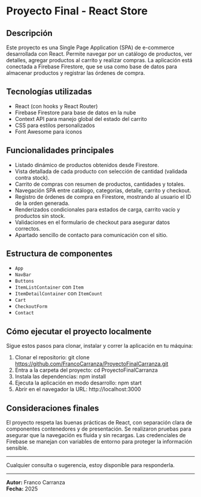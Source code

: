 # Proyecto Final - React Store

## Descripción

Este proyecto es una Single Page Application (SPA) de e-commerce desarrollada con React. Permite navegar por un catálogo de productos, ver detalles, agregar productos al carrito y realizar compras. La aplicación está conectada a Firebase Firestore, que se usa como base de datos para almacenar productos y registrar las órdenes de compra.

## Tecnologías utilizadas

- React (con hooks y React Router)  
- Firebase Firestore para base de datos en la nube  
- Context API para manejo global del estado del carrito  
- CSS para estilos personalizados  
- Font Awesome para íconos  

## Funcionalidades principales

- Listado dinámico de productos obtenidos desde Firestore.  
- Vista detallada de cada producto con selección de cantidad (validada contra stock).  
- Carrito de compras con resumen de productos, cantidades y totales.  
- Navegación SPA entre catálogo, categorías, detalle, carrito y checkout.  
- Registro de órdenes de compra en Firestore, mostrando al usuario el ID de la orden generada.  
- Renderizados condicionales para estados de carga, carrito vacío y productos sin stock.  
- Validaciones en el formulario de checkout para asegurar datos correctos.  
- Apartado sencillo de contacto para comunicación con el sitio. 

## Estructura de componentes

- `App`  
- `NavBar` 
- `Buttons` 
- `ItemListContainer` con `Item`
- `ItemDetailContainer` con `ItemCount`  
- `Cart`  
- `CheckoutForm`  
- `Contact`

## Cómo ejecutar el proyecto localmente

Sigue estos pasos para clonar, instalar y correr la aplicación en tu máquina:  

1. Clonar el repositorio:
    git clone https://github.com/FrancoCarranza/ProyectoFinalCarranza.git
2. Entra a la carpeta del proyecto:
    cd ProyectoFinalCarranza
3. Instala las dependencias:
    npm install
4. Ejecuta la aplicación en modo desarrollo:
    npm start  <!-- o npm run dev si usás Vite -->
5. Abrir en el navegador la URL:
    http://localhost:3000


## Consideraciones finales

El proyecto respeta las buenas prácticas de React, con separación clara de componentes contenedores y de presentación. Se realizaron pruebas para asegurar que la navegación es fluida y sin recargas. Las credenciales de Firebase se manejan con variables de entorno para proteger la información sensible.

---

Cualquier consulta o sugerencia, estoy disponible para responderla.

---

**Autor:** Franco Carranza  
**Fecha:** 2025  